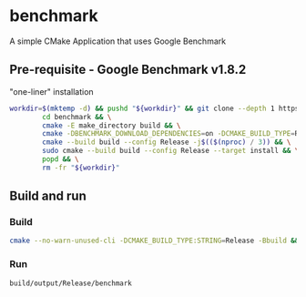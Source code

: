 # benchmark

A simple CMake Application that uses Google Benchmark

## Pre-requisite - Google Benchmark v1.8.2

"one-liner" installation

``` bash
workdir=$(mktemp -d) && pushd "${workdir}" && git clone --depth 1 https://github.com/google/benchmark.git -b "v1.8.2" && \
        cd benchmark && \
        cmake -E make_directory build && \
        cmake -DBENCHMARK_DOWNLOAD_DEPENDENCIES=on -DCMAKE_BUILD_TYPE=Release -S . -B build && \
        cmake --build build --config Release -j$(($(nproc) / 3)) && \
        sudo cmake --build build --config Release --target install && \
        popd && \
        rm -fr "${workdir}"
```

## Build and run

### Build

``` bash
cmake --no-warn-unused-cli -DCMAKE_BUILD_TYPE:STRING=Release -Bbuild && cmake --build build --config Release --target all -j
```

### Run

``` bash
build/output/Release/benchmark
```